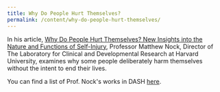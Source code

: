 ```yaml
---
title: Why Do People Hurt Themselves?
permalink: /content/why-do-people-hurt-themselves/
---
```


In his article, [Why Do People Hurt Themselves? New Insights into the Nature and Functions of Self-Injury](http://nrs.harvard.edu/urn-3:HUL.InstRepos:4134408), Professor Matthew Nock, Director of The Laboratory for Clinical and Developmental Research at Harvard University, examines why some people deliberately harm themselves without the intent to end their lives.  

You can find a list of Prof. Nock's works in DASH [here](http://dash.harvard.edu/browse?authority=ab93e3622f78254df0e5e2c89251698e&type=harvardAuthor).
